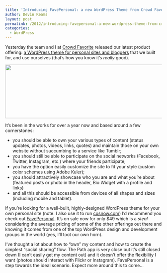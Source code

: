```yaml
---
title: 'Introducing FavePersonal: a new WordPress Theme from Crowd Favorite'
author: Devin Reams
layout: post
permalink: /2012/introducing-favepersonal-a-new-wordpress-theme-from-crowd-favorite/
categories:
  - WordPress
---
```

Yesterday the team and I at [Crowd Favorite][1] released our latest product offering: [a WordPress theme for personal sites and bloggers][2] that we built for, and use ourselves (that&#8217;s how you know it&#8217;s *really* good).

[<img src="https://devin.rea.ms/wp-content/uploads/2012/03/socialhero-1-510x172.jpg" alt="" title="FavePersonal WordPress Theme by Crowd Favorite" width="510" height="172" class="alignright size-medium-img wp-image-3264" />][2]

It&#8217;s been in the works for over a year now and based around a few cornerstones:

*   you should be able to own your various types of content (status updates, photos, videos, links, quotes) and maintain those on your own website without succumbing to a service like Tumblr;
*   you should still be able to participate on the social networks (Facebook, Twitter, Instagram, etc.) where your friends participate;
*   you have the option easily customize the site to fit your style (custom color schemes using Adobe Kuler);
*   you should attractively showcase who you are and what you&#8217;re about (featured posts or photo in the header, Bio Widget with a profile and links)
*   and all this should be accessible from devices of all shapes and sizes (including mobile and tablet).

If you&#8217;re looking for a well-built, highly-designed WordPress theme for your own personal site (note: I also use it to run [cosnow.com][3]) I&#8217;d recommend you check out [FavePersonal][2]. It&#8217;s on sale now for only $49 which is a *steal* considering the average pricing of some of the other offerings out there and knowing it comes from one of the top WordPress design and development groups in the world (yes, I&#8217;ll toot our own horn).

I&#8217;ve thought a lot about how to &#8220;own&#8221; my content and how to create the simplest &#8220;social sharing&#8221; flow. The Path app is very close but it&#8217;s still closed down (I can&#8217;t easily get my content out) and it doesn&#8217;t offer the flexibility I want (photos should interact with Flickr or Instagram). FavePersonal is a step towards the ideal scenario. Expect more around this to come&#8230;

 [1]: http://crowdfavorite.com
 [2]: http://crowdfavorite.com/wordpress/themes/favepersonal/
 [3]: http://cosnow.com